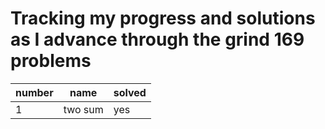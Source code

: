 # Tracking my progress and solutions as I advance through the grind 169 problems

| number | name | solved | 
| --- | --- | --- |
| 1 | two sum | yes |
